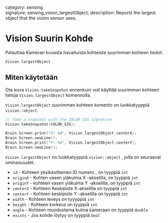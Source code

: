 category: sensing  
signature: sensing_vision_largestObject;
description: Reports the largest object that the vision sensor sees.

# Vision Suurin Kohde

Palauttaa Kameran kuvasta havaituista kohteista suurimman kohteen tiedot.

```cpp
Vision.largestObject
```

## Miten käytetään

Ota kuva `Vision.takeSnapshot` ennenkuin voit käyttää suurimman kohteen tietoja `Vision.largestObject` komennolla.

`Vision.largestObject` suurimman kohteen komento on luokkatyyppiä `vision::object`. 


```cpp
// Take a snapshot with the COLOR_SIG signature
Vision.takeSnapshot(COLOR_SIG);

Brain.Screen.print("X: %d", Vision.largestObject.centerX);
Brain.Screen.newLine();
Brain.Screen.print("Y: %d", Vision.largestObject.centerY);
Brain.Screen.newLine();
```

`Vision.largestObject` on luokkatyyppiä `vision::object` , jolla on seuraavat ominaisuudet.

- `id`      - Kohteen yksikäsitteinen ID numero , on tyyppiä `int`
- `originX` - Kohten vasen yläkulma X -akselilla, on tyyppiä `int`
- `originY` - kohteen vasen yläkulma Y -akselilla, on tyyppiä `int`
- `centerX` - Kohteen Keskipiste X-akselilla on tyyppiä `int`
- `centerY` - Kohteen keskipiste Y -akselilla on tyyppiä `int`
- `width`   - Kohteen leveys on tyyyppiä `int`
- `height`  - Kohteen korkeus on tyyppiä `int`
- `angle`   - Kohteen muodostama kulma kameraan on tyyppiä `double`
- `exists`  - Jos kohde löytyy on tyyppiä `bool`


<advanced>
</advanced>